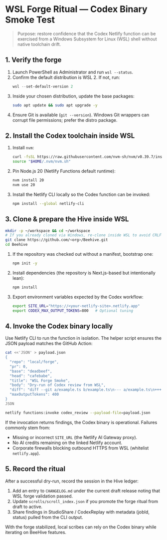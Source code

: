 # WSL Forge Ritual — Codex Binary Smoke Test

> Purpose: restore confidence that the Codex Netlify function can be exercised from a Windows Subsystem for Linux (WSL) shell without native toolchain drift.

## 1. Verify the forge

1. Launch PowerShell as Administrator and run `wsl --status`.
2. Confirm the default distribution is WSL 2. If not, run:
   ```powershell
   wsl --set-default-version 2
   ```
3. Inside your chosen distribution, update the base packages:
   ```bash
   sudo apt update && sudo apt upgrade -y
   ```
4. Ensure Git is available (`git --version`). Windows Git wrappers can corrupt file permissions; prefer the distro package.

## 2. Install the Codex toolchain inside WSL

1. Install `nvm`:
   ```bash
   curl -fsSL https://raw.githubusercontent.com/nvm-sh/nvm/v0.39.7/install.sh | bash
   source "$HOME/.nvm/nvm.sh"
   ```
2. Pin Node.js 20 (Netlify Functions default runtime):
   ```bash
   nvm install 20
   nvm use 20
   ```
3. Install the Netlify CLI locally so the Codex function can be invoked:
   ```bash
   npm install --global netlify-cli
   ```

## 3. Clone & prepare the Hive inside WSL

```bash
mkdir -p ~/workspace && cd ~/workspace
# If you already cloned via Windows, re-clone inside WSL to avoid CRLF issues.
git clone https://github.com/<org>/Beehive.git
cd Beehive
```

1. If the repository was checked out without a manifest, bootstrap one:
   ```bash
   npm init -y
   ```
2. Install dependencies (the repository is Next.js-based but intentionally lean):
   ```bash
   npm install
   ```
3. Export environment variables expected by the Codex workflow:
   ```bash
   export SITE_URL="https://<your-netlify-site>.netlify.app"
   export CODEX_MAX_OUTPUT_TOKENS=800   # Optional tuning
   ```

## 4. Invoke the Codex binary locally

Use Netlify CLI to run the function in isolation. The helper script ensures the JSON payload matches the GitHub Action:

```bash
cat <<'JSON' > payload.json
{
  "repo": "local/forge",
  "pr": 0,
  "base": "deadbeef",
  "head": "cafebabe",
  "title": "WSL Forge Smoke",
  "body": "Dry-run of Codex review from WSL",
  "diff": "diff --git a/example.ts b/example.ts\n--- a/example.ts\n+++ b/example.ts\n+console.log('forge online');\n",
  "maxOutputTokens": 400
}
JSON

netlify functions:invoke codex_review --payload-file=payload.json
```

If the invocation returns findings, the Codex binary is operational. Failures commonly stem from:

- Missing or incorrect `SITE_URL` (the Netlify AI Gateway proxy).
- No AI credits remaining on the linked Netlify account.
- Corporate firewalls blocking outbound HTTPS from WSL (whitelist `netlify.app`).

## 5. Record the ritual

After a successful dry-run, record the session in the Hive ledger:

1. Add an entry to `CHANGELOG.md` under the current draft release noting that WSL forge validation passed.
2. Update `scrolls/scroll_index.json` if you promote the forge ritual from draft to active.
3. Share findings in StudioShare / CodexReplay with metadata (jobId, status) pulled from the CLI output.

With the forge stabilized, local scribes can rely on the Codex binary while iterating on BeeHive features.
